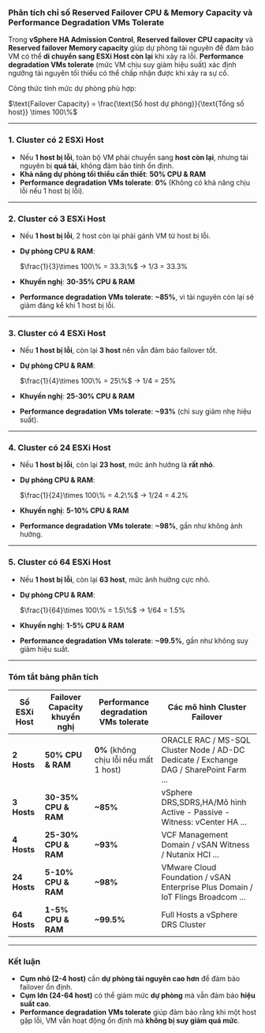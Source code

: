### **Phân tích chỉ số Reserved Failover CPU & Memory Capacity và Performance Degradation VMs Tolerate**  

Trong **vSphere HA Admission Control**, **Reserved failover CPU capacity** và **Reserved failover Memory capacity** giúp dự phòng tài nguyên để đảm bảo VM có thể **di chuyển sang ESXi Host còn lại** khi xảy ra lỗi. **Performance degradation VMs tolerate** (mức VM chịu suy giảm hiệu suất) xác định ngưỡng tài nguyên tối thiểu có thể chấp nhận được khi xảy ra sự cố.  

Công thức tính mức dự phòng phù hợp:  

 $\text{Failover Capacity} = \frac{\text{Số host dự phòng}}{\text{Tổng số host}} \times 100\%$

---

### **1. Cluster có 2 ESXi Host**
- Nếu **1 host bị lỗi**, toàn bộ VM phải chuyển sang **host còn lại**, nhưng tài nguyên bị **quá tải**, không đảm bảo tính ổn định.
- **Khả năng dự phòng tối thiểu cần thiết**: **50% CPU & RAM**
- **Performance degradation VMs tolerate**: **0%** (Không có khả năng chịu lỗi nếu 1 host bị lỗi).

---

### **2. Cluster có 3 ESXi Host**
- Nếu **1 host bị lỗi**, 2 host còn lại phải gánh VM từ host bị lỗi.
- **Dự phòng CPU & RAM**:  
  
  $\frac{1}{3}\times 100\% = 33.3\%$ -> 1/3 = 33.3%

- **Khuyến nghị**: **30-35% CPU & RAM**
- **Performance degradation VMs tolerate**: **~85%**, vì tài nguyên còn lại sẽ giảm đáng kể khi 1 host bị lỗi.

---

### **3. Cluster có 4 ESXi Host**
- Nếu **1 host bị lỗi**, còn lại **3 host** nên vẫn đảm bảo failover tốt.
- **Dự phòng CPU & RAM**:  
  
  $\frac{1}{4}\times 100\% = 25\%$ -> 1/4 = 25%
  
- **Khuyến nghị**: **25-30% CPU & RAM**
- **Performance degradation VMs tolerate**: **~93%** (chỉ suy giảm nhẹ hiệu suất).

---

### **4. Cluster có 24 ESXi Host**
- Nếu **1 host bị lỗi**, còn lại **23 host**, mức ảnh hưởng là **rất nhỏ**.
- **Dự phòng CPU & RAM**:  
  
  $\frac{1}{24}\times 100\% = 4.2\%$ -> 1/24 = 4.2%
  
- **Khuyến nghị**: **5-10% CPU & RAM**
- **Performance degradation VMs tolerate**: **~98%**, gần như không ảnh hưởng.

---

### **5. Cluster có 64 ESXi Host**
- Nếu **1 host bị lỗi**, còn lại **63 host**, mức ảnh hưởng cực nhỏ.
- **Dự phòng CPU & RAM**:  
  
  $\frac{1}{64}\times 100\% = 1.5\%$ -> 1/64 = 1.5%
  
- **Khuyến nghị**: **1-5% CPU & RAM**
- **Performance degradation VMs tolerate**: **~99.5%**, gần như không suy giảm hiệu suất.

---

### **Tóm tắt bảng phân tích**
| **Số ESXi Host** | **Failover Capacity khuyến nghị** | **Performance degradation VMs tolerate** | **Các mô hình Cluster Failover** |
|-----------------|---------------------------|----------------------------------|-----------------------------------|
| **2 Hosts**  | **50% CPU & RAM** | **0%** (không chịu lỗi nếu mất 1 host) | ORACLE RAC / MS-SQL Cluster Node / AD-DC Dedicate / Exchange DAG / SharePoint Farm ... |
| **3 Hosts**  | **30-35% CPU & RAM** | **~85%** | vSphere DRS,SDRS,HA/Mô hình Active - Passive - Witness: vCenter HA ... | 
| **4 Hosts**  | **25-30% CPU & RAM** | **~93%** | VCF Management Domain / vSAN Witness / Nutanix HCI ... |
| **24 Hosts** | **5-10% CPU & RAM** | **~98%** | VMware Cloud Foundation / vSAN Enterprise Plus Domain / IoT Flings Broadcom ... |
| **64 Hosts** | **1-5% CPU & RAM** | **~99.5%** | Full Hosts a vSphere DRS Cluster |

---

### **Kết luận**
- **Cụm nhỏ (2-4 host)** cần **dự phòng tài nguyên cao hơn** để đảm bảo failover ổn định.
- **Cụm lớn (24-64 host)** có thể giảm mức **dự phòng** mà vẫn đảm bảo **hiệu suất cao**.
- **Performance degradation VMs tolerate** giúp đảm bảo rằng khi một host gặp lỗi, VM vẫn hoạt động ổn định mà **không bị suy giảm quá mức**.
